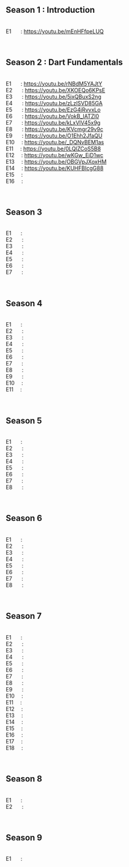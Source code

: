 ## Season 1 : Introduction
<br/> E1    &ensp;&emsp;: https://youtu.be/mEnHFfpeLUQ 

&emsp;
## Season 2 : Dart Fundamentals
<br/> E1    &ensp;&emsp;: https://youtu.be/rNBdM5YAJtY
<br/> E2    &ensp;&emsp;: https://youtu.be/XKOEQo6KPsE
<br/> E3    &ensp;&emsp;: https://youtu.be/5jxQBuxS2ng
<br/> E4    &ensp;&emsp;: https://youtu.be/zLzlSVD85GA
<br/> E5    &ensp;&emsp;: https://youtu.be/EzG4jRvvxLo
<br/> E6    &ensp;&emsp;: https://youtu.be/VokB_IATZl0
<br/> E7    &ensp;&emsp;: https://youtu.be/kLxVlV45x9g
<br/> E8    &ensp;&emsp;: https://youtu.be/KVcmgr29v9c
<br/> E9    &ensp;&emsp;: https://youtu.be/O1Ehh2JfaQU
<br/> E10   &emsp;: https://youtu.be/_DQNvBEM1as
<br/> E11   &emsp;: https://youtu.be/0LQlZCoS5B8
<br/> E12   &emsp;: https://youtu.be/wKGw_EjD1wc
<br/> E13   &emsp;: https://youtu.be/OBGVpJXoxHM
<br/> E14   &emsp;: https://youtu.be/KUHFBIcgG88
<br/> E15   &emsp;: 
<br/> E16   &emsp;: 

&emsp;
## Season 3
<br/> E1    &ensp;&emsp;: 
<br/> E2    &ensp;&emsp;: 
<br/> E3    &ensp;&emsp;: 
<br/> E4    &ensp;&emsp;: 
<br/> E5    &ensp;&emsp;: 
<br/> E6    &ensp;&emsp;: 
<br/> E7    &ensp;&emsp;: 

&emsp;
## Season 4
<br/> E1    &ensp;&emsp;: 
<br/> E2    &ensp;&emsp;: 
<br/> E3    &ensp;&emsp;: 
<br/> E4    &ensp;&emsp;: 
<br/> E5    &ensp;&emsp;: 
<br/> E6    &ensp;&emsp;: 
<br/> E7    &ensp;&emsp;: 
<br/> E8    &ensp;&emsp;: 
<br/> E9    &ensp;&emsp;: 
<br/> E10   &emsp;: 
<br/> E11   &emsp;: 

&emsp;
## Season 5
<br/> E1    &ensp;&emsp;: 
<br/> E2    &ensp;&emsp;: 
<br/> E3    &ensp;&emsp;: 
<br/> E4    &ensp;&emsp;: 
<br/> E5    &ensp;&emsp;: 
<br/> E6    &ensp;&emsp;: 
<br/> E7    &ensp;&emsp;: 
<br/> E8    &ensp;&emsp;: 

&emsp;
## Season 6
<br/> E1    &ensp;&emsp;: 
<br/> E2    &ensp;&emsp;: 
<br/> E3    &ensp;&emsp;: 
<br/> E4    &ensp;&emsp;: 
<br/> E5    &ensp;&emsp;: 
<br/> E6    &ensp;&emsp;: 
<br/> E7    &ensp;&emsp;: 
<br/> E8    &ensp;&emsp;: 

&emsp;
## Season 7
<br/> E1    &ensp;&emsp;: 
<br/> E2    &ensp;&emsp;: 
<br/> E3    &ensp;&emsp;: 
<br/> E4    &ensp;&emsp;: 
<br/> E5    &ensp;&emsp;: 
<br/> E6    &ensp;&emsp;: 
<br/> E7    &ensp;&emsp;: 
<br/> E8    &ensp;&emsp;: 
<br/> E9    &ensp;&emsp;:
<br/> E10   &emsp;:
<br/> E11   &emsp;: 
<br/> E12   &emsp;: 
<br/> E13   &emsp;: 
<br/> E14   &emsp;: 
<br/> E15   &emsp;: 
<br/> E16   &emsp;: 
<br/> E17   &emsp;: 
<br/> E18   &emsp;: 

&emsp;
## Season 8
<br/> E1    &ensp;&emsp;: 
<br/> E2    &ensp;&emsp;: 

&emsp;
## Season 9
<br/> E1    &ensp;&emsp;: 